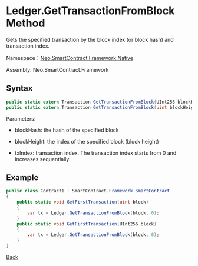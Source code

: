# Ledger.GetTransactionFromBlock Method

Gets the specified transaction by the block index (or block hash) and transaction index.

Namespace：[Neo.SmartContract.Framework.Native](../../native.md)

Assembly: Neo.SmartContract.Framework

## Syntax

```c#
public static extern Transaction GetTransactionFromBlock(UInt256 blockHash, int txIndex);
public static extern Transaction GetTransactionFromBlock(uint blockHeight, int txIndex);
```

Parameters:

- blockHash: the hash of the specified block

- blockHeight: the index of the specified block (block height)
- txIndex: transaction index. The transaction index starts from 0 and increases sequentially.

## Example

```c#
public class Contract1 : SmartContract.Framework.SmartContract
{
    public static void GetFirstTransaction(uint block)
    {
        var tx = Ledger.GetTransactionFromBlock(block, 0);
    }
    public static void GetFirstTransaction(UInt256 block)
    {
        var tx = Ledger.GetTransactionFromBlock(block, 0);
    }
}
```
[Back](../Ledger.md)